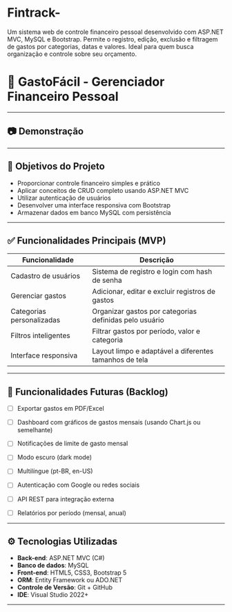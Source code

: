 # Fintrack-
Um sistema web de controle financeiro pessoal desenvolvido com ASP.NET MVC, MySQL e Bootstrap. Permite o registro, edição, exclusão e filtragem de gastos por categorias, datas e valores. Ideal para quem busca organização e controle sobre seu orçamento.
# 💼 GastoFácil - Gerenciador Financeiro Pessoal
---

## 📷 Demonstração



---

## 🎯 Objetivos do Projeto

- Proporcionar controle financeiro simples e prático
- Aplicar conceitos de CRUD completo usando ASP.NET MVC
- Utilizar autenticação de usuários
- Desenvolver uma interface responsiva com Bootstrap
- Armazenar dados em banco MySQL com persistência

---

## ✅ Funcionalidades Principais (MVP)

| Funcionalidade | Descrição |
|----------------|-----------|
| Cadastro de usuários | Sistema de registro e login com hash de senha |
| Gerenciar gastos | Adicionar, editar e excluir registros de gastos |
| Categorias personalizadas | Organizar gastos por categorias definidas pelo usuário |
| Filtros inteligentes | Filtrar gastos por período, valor e categoria |
| Interface responsiva | Layout limpo e adaptável a diferentes tamanhos de tela |

---

## 🧪 Funcionalidades Futuras (Backlog)

- [ ] Exportar gastos em PDF/Excel
- [ ] Dashboard com gráficos de gastos mensais (usando Chart.js ou semelhante)
- [ ] Notificações de limite de gasto mensal
- [ ] Modo escuro (dark mode)
- [ ] Multilíngue (pt-BR, en-US)
- [ ] Autenticação com Google ou redes sociais
- [ ] API REST para integração externa
- [ ] Relatórios por período (mensal, anual)


---

## ⚙️ Tecnologias Utilizadas

- **Back-end**: ASP.NET MVC (C#)
- **Banco de dados**: MySQL
- **Front-end**: HTML5, CSS3, Bootstrap 5
- **ORM**: Entity Framework ou ADO.NET
- **Controle de Versão**: Git + GitHub
- **IDE**: Visual Studio 2022+

---

